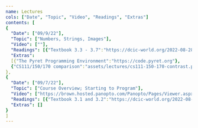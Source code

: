 ```yaml
---
name: Lectures
cols: ["Date", "Topic", "Video", "Readings", "Extras"]
contents: [
{
  "Date": ["09/9/22"],
  "Topic": ["Numbers, Strings, Images"],
  "Video": [""],
  "Readings": [{"Textbook 3.3 - 3.7":"https://dcic-world.org/2022-08-28/getting-started.html#%28part._flags-notice-wonder%29"}],
  "Extras":
  [{"The Pyret Programming Environment":"https://code.pyret.org"},
  {"CS111/150/170 comparison":"assets/lectures/cs111-150-170-contrast.pdf"}]
},
{
  "Date": ["09/7/22"],
  "Topic": ["Course Overview; Starting to Program"],
  "Video": ["https://brown.hosted.panopto.com/Panopto/Pages/Viewer.aspx?id=f1966f07-abde-4150-a7ca-ad9d00206eee"],
  "Readings": [{"Textbook 3.1 and 3.2":"https://dcic-world.org/2022-08-28/getting-started.html#%28part._expressions%29"}],
  "Extras": []
}
]
---
```

